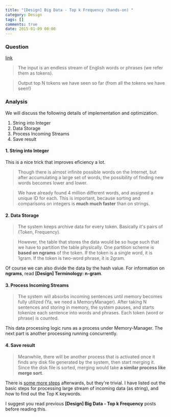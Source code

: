 ```yaml
---
title: "[Design] Big Data - Top k Frequency (hands-on) "
category: Design
tags: []
comments: true
date: 2015-01-09 00:00
---
```



### Question

[link](http://stackoverflow.com/a/3262855)

> The input is an endless stream of English words or phrases (we refer them as tokens).

> Output top N tokens we have seen so far (from all the tokens we have seen!)

### Analysis

We will discuss the following details of implementation and optimization.

1. String into Integer
2. Data Storage
3. Process Incoming Streams
4. Save result

#### 1. String into Integer

This is a nice trick that improves eficiency a lot.

> Though there is almost infinite possible words on the Internet, but after accumulating a large set of words, the possibility of finding new words becomes lower and lower.

> We have already found 4 million different words, and assigned a unique ID for each. This is important, because sorting and comparisons on integers is **much much faster** than on strings.

#### 2. Data Storage

> The system keeps archive data for every token. Basically it's pairs of (Token, Frequency).

> However, the table that stores the data would be so huge such that we have to partition the table physically. One partition scheme is **based on ngrams** of the token. If the token is a single word, it is 1gram. If the token is two-word phrase, it is 2gram.

Of course we can also divide the data by the hash value. For information on **ngrams**, read **[Design] Terminology: n-gram**.

#### 3. Process Incoming Streams

> The system will absorbs incoming sentences until memory becomes fully utilized (Ya, we need a MemoryManager). After taking N sentences and storing in memory, the system pauses, and starts tokenize each sentence into words and phrases. Each token (word or phrase) is counted.

This data processing logic runs as a process under Memory-Manager. The next part is another processing running concurrently.

#### 4. Save result

> Meanwhile, there will be another process that is activated once it finds any disk file generated by the system, then start merging it. Since the disk file is sorted, merging would take **a similar process like merge sort**.

There is [some more steps](http://stackoverflow.com/a/3262855) afterwards, but they're trivial. I have listed out the basic steps for processing large stream of incoming data (as string), and how to find out the Top K keywords.

I suggest you read previous **[Design] Big Data - Top k Frequency** posts before reading this.

